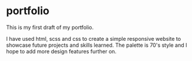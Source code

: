 # portfolio

This is my first draft of my portfolio.

I have used html, scss and css to create a simple responsive website to showcase future projects and skills learned.
The palette is 70's style and I hope to add more design features further on.
